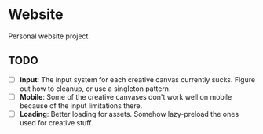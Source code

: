 # Website

Personal website project.

## TODO

- [ ] **Input**: The input system for each creative canvas currently sucks. Figure out how to cleanup, or use a singleton pattern.
- [ ] **Mobile**: Some of the creative canvases don't work well on mobile because of the input limitations there.
- [ ] **Loading**: Better loading for assets. Somehow lazy-preload the ones used for creative stuff.

